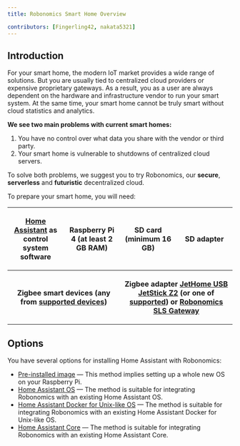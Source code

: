 ```yaml
---
title: Robonomics Smart Home Overview

contributors: [Fingerling42, nakata5321]
---
```


## Introduction

For your smart home, the modern IoT market provides a wide range of solutions. But you are usually tied to centralized cloud providers or expensive proprietary gateways. As a result, you as a user are always dependent on the hardware and infrastructure vendor to run your smart system. At the same time, your smart home cannot be truly smart without cloud statistics and analytics.

**We see two main problems with current smart homes:**

1. You have no control over what data you share with the vendor or third party.
2. Your smart home is vulnerable to shutdowns of centralized cloud servers. 

<robo-wiki-picture src="home-assistant/ha-problems.png" />

To solve both problems, we suggest you to try Robonomics, our **secure**, **serverless** and **futuristic** decentralized cloud.

<robo-wiki-picture src="home-assistant/ha-robonomics.png" />

To prepare your smart home, you will need:

 <table>
  <tr>
    <th width = "25%">
        <robo-wiki-picture src="home-assistant/need_1.png" /> 
        <p align="center"><a href="https://www.home-assistant.io/">Home Assistant</a> as 
        control system software</p> 
    </th>
    <th width = "25%">
        <robo-wiki-picture src="home-assistant/need_2.png" /> 
        <p align="center">Raspberry Pi 4 (at least 2 GB RAM)</p> 
    </th>
    <th width = "25%">
        <robo-wiki-picture src="home-assistant/need_3.png" /> 
        <p align="center">SD card (minimum 16 GB)</p> 
    </th>
    <th width = "25%">
        <robo-wiki-picture src="home-assistant/need_4.png" /> 
        <p align="center">SD adapter</p>
    </th>
  </tr>
      <tr >
    <th colspan="2">
    <robo-wiki-picture src="home-assistant/need_5.png" />
    <p align="center">Zigbee smart devices (any from <a href="https://slsys.io/action/supported_devices.html">supported devices</a>)</p>
    </th>
    <th colspan="2">
    <robo-wiki-picture src="home-assistant/need_6.png" /> 
    <p align="center">Zigbee adapter <a href="https://jethome.ru/z2/">JetHome USB JetStick Z2</a> (or one of <a href="https://www.zigbee2mqtt.io/information/supported_adapters.html">supported</a>) or 
    <a href="https://easyeda.com/ludovich88/robonomics_sls_gateway_v01">Robonomics SLS Gateway</a></p>
    </th>
  </tr>
</table> 

## Options 

You have several options for installing Home Assistant with Robonomics:

* [Pre-installed image](/docs/hass-image-install/) — This method implies setting up a whole new OS on your Raspberry Pi.
* [Home Assistant OS](/docs/hass-os-upgrade/) — The method is suitable for integrating Robonomics with an existing Home Assistant OS.
* [Home Assistant Docker for Unix-like OS](/docs/hass-docker-upgrade/) — The method is suitable for integrating Robonomics with an existing Home Assistant Docker for Unix-like OS.
* [Home Assistant Core](/docs/hass-core-upgrade/) — The method is suitable for integrating Robonomics with an existing Home Assistant Core.